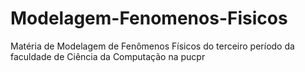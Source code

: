 # Modelagem-Fenomenos-Fisicos
Matéria de Modelagem de Fenômenos Físicos do terceiro período da faculdade de Ciência da Computação na pucpr
